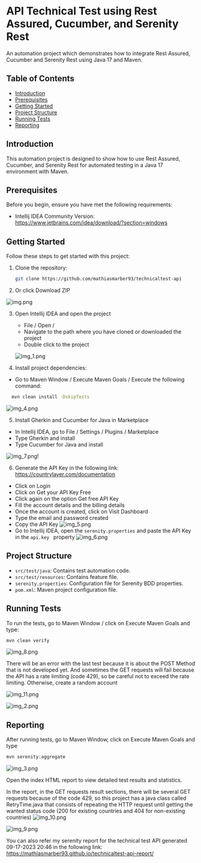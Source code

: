 # API Technical Test using Rest Assured, Cucumber, and Serenity Rest
An automation project which demonstrates how to integrate Rest Assured, Cucumber and Serenity Rest using Java 17 and Maven.

## Table of Contents
- [Introduction](#introduction)
- [Prerequisites](#prerequisites)
- [Getting Started](#getting-started)
- [Project Structure](#project-structure)
- [Running Tests](#running-tests)
- [Reporting](#reporting)

## Introduction
This automation project is designed to show how to use Rest Assured, Cucumber, and Serenity Rest for automated testing in a Java 17 environment with Maven.

## Prerequisites
Before you begin, ensure you have met the following requirements:
- Intellij IDEA Community Version: https://www.jetbrains.com/idea/download/?section=windows

## Getting Started
Follow these steps to get started with this project:

1. Clone the repository:
   ```bash
   git clone https://github.com/mathiasmarber93/technicaltest-api
   ```
   
2. Or click Download ZIP

![img.png](img/img.png)

3. Open Intellij IDEA and open the project

   - File / Open /
   - Navigate to the path where you have cloned or downloaded the project
   - Double click to the project
   
   ![img_1.png](img/img_1.png)
   

4. Install project dependencies:

- Go to Maven Window / Execute Maven Goals / Execute the following command:
   
 ```bash
   mvn clean install -DskipTests 
   ```
![img_4.png](img/img_4.png)

5. Install Gherkin and Cucumber for Java in Marketplace
- In Intellij IDEA, go to File / Settings / Plugins / Marketplace
- Type Gherkin and install
- Type Cucumber for Java and install

![img_7.png](img/img_7.png)!

6. Generate the API Key in the following link: https://countrylayer.com/documentation
- Click on Login
- Click on Get your API Key Free
- Click again on the option Get free API Key
- Fill the account details and the billing details
- Once the account is created, click on Visit Dashboard
- Type the email and password created
- Copy the API Key
![img_5.png](img/img_5.png)
- Go to Intellij IDEA, open the ```serenity.properties``` and paste the API Key in the  ```api.key ``` property
![img_6.png](img/img_6.png)

## Project Structure
- `src/test/java`: Contains test automation code.
- `src/test/resources`: Contains feature file.
- `serenity.properties`: Configuration file for Serenity BDD properties.
- `pom.xml`: Maven project configuration file.

## Running Tests
To run the tests, go to Maven Window / click on Execute Maven Goals and type:
```bash
mvn clean verify
```
![img_8.png](img/img_8.png)

There will be an error with the last test because it is about the POST Method that is not developed yet.
And sometimes the GET requests will fail because the API has a rate limiting (code 429), so be careful not to exceed the rate limiting. Otherwise, create a random account

![img_11.png](img/img_11.png)

![img_2.png](img/img_2.png)

## Reporting
After running tests, go to Maven Window, click on Execute Maven Goals and type
```bash
mvn serenity:aggregate
```
![img_3.png](img/img_3.png)

Open the index HTML report to view detailed test results and statistics.

In the report, in the GET requests result sections, there will be several GET requests because of the code 429, so this project has a java class called RetryTime.java that consists of repeating the HTTP request until getting the wanted status code (200 for existing countries and 404 for non-existing countries)
![img_10.png](img/img_10.png)

![img_9.png](img/img_9.png)

You can also refer my serenity report for the technical test API generated 09-17-2023 20:46 in the following link:
https://mathiasmarber93.github.io/technicaltest-api-report/